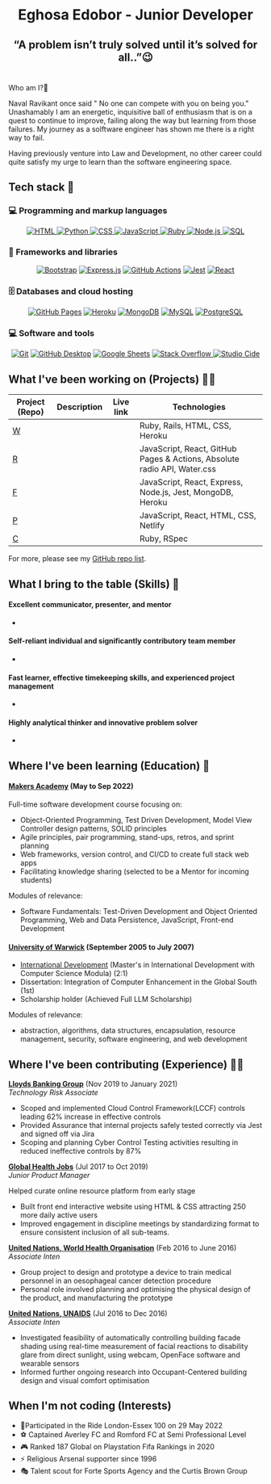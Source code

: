 <h1 align="center"> Eghosa Edobor - Junior Developer</h1>

## <h2 align="center"> “A problem isn’t truly solved until it’s solved for all..”😉</h2>

#
<p align="center [About me](#about_me) | [Tech stack](#tech-stack) | [Projects](#projects) | [Skills](#skills) | [Education](#education) | [Experience](#experience) | [Interests](#interests)

</div>

## <a name="about_me">Who am I?🐺</a>

Naval Ravikant once said " No one can compete with you on being you." Unashamably I am an energetic, inquisitive ball of enthusiasm that is on a quest to continue to improve, failing along the way but learning from those failures. My journey as a solftware engineer has shown me there is a right way to fail. 

Having previously venture into Law and Development, no other career could quite satisfy my urge to learn than the software engineering space.


## <a name="tech-stack">Tech stack 🤖</a> 
### 💻 Programming and markup languages


<p align="center">
        </a>
        <!-- HTML -->
        <a href="https://github.com/aeghosa?tab=repositories" target="_blank"><img alt="HTML"
                        src="https://img.shields.io/badge/HTML-239120?style=for-the-badge&logo=html5&logoColor=white">
        </a>
        <!-- Python -->
        <a href="https://github.com/aeghosa?tab=repositories" target="_blank"><img alt="Python"
                        src="https://img.shields.io/badge/Python-3776AB?style=for-the-badge&logo=python&logoColor=white">
        </a>
        <!-- CSS  -->
        <a href="https://github.com/aeghosa?tab=repositories" target="_blank"><img alt="CSS"
                        src="https://img.shields.io/badge/CSS-239120?&style=for-the-badge&logo=css3&logoColor=white">
        </a>
        <!-- JavaScript -->
        <a href="https://github.com/aeghosa?tab=repositories" target="_blank"><img alt="JavaScript"
                        src="https://img.shields.io/badge/JavaScript-F7DF1E?style=for-the-badge&logo=javascript&logoColor=white">
        </a>
        <!-- Ruby -->
        <a href="https://github.com/aeghosa?tab=repositoriess" target="_blank"><img alt="Ruby"
                        src="https://img.shields.io/badge/Ruby-CC342D?style=for-the-badge&logo=ruby&logoColor=white">
        </a>
        <!-- Node -->
        <a href="https://github.com/aeghosa?tab=repositories" target="_blank"><img alt="Node.js"
                        src="https://img.shields.io/badge/Node.js-43853D?style=for-the-badge&logo=node.js&logoColor=white">
        </a>
        <!-- SQL -->
        <a href="https://github.com/aeghosa?tab=repositories" target="_blank"><img alt="SQL"
                        src="https://img.shields.io/badge/SQL-005C84?style=for-the-badge&logo=sql&logoColor=white">
        </a>
  </p>
  
  ### 🧰 Frameworks and libraries
  

<p align="center">
    <a href="#"><img alt="Bootstrap" src="https://img.shields.io/badge/Bootstrap-563D7C?style=for-the-badge&logo=bootstrap&logoColor=white"></a>
    <a href="#"><img alt="Express.js" src="https://img.shields.io/badge/Express.js-404D59?style=for-the-badge"></a>
    <a href="#"><img alt="GitHub Actions" src="https://img.shields.io/badge/GitHub_Actions-2088FF?style=for-the-badge&logo=github-actions&logoColor=white"></a>
    <a href="#"><img alt="Jest" src="https://img.shields.io/badge/Jest-323330?style=for-the-badge&logo=Jest&logoColor=white"></a>
    <a href="#"><img alt="React" src="https://img.shields.io/badge/React_Native-20232A?style=for-the-badge&logo=react&logoColor=61DAFB"></a>
</p>


### 🗄️ Databases and cloud hosting


<p align="center">
    <a href="#"><img alt="GitHub Pages" src="https://img.shields.io/badge/GitHub_Pages-2088FF?style=for-the-badge&logo=github-actions&logoColor=white"></a>
    <a href="#"><img alt="Heroku" src="https://img.shields.io/badge/Heroku-430098?style=for-the-badge&logo=heroku&logoColor=white"></a>
    <a href="#"><img alt="MongoDB" src ="https://img.shields.io/badge/MongoDB-4EA94B?style=for-the-badge&logo=mongodb&logoColor=white"></a>
    <a href="#"><img alt="MySQL" src="https://img.shields.io/badge/MySQL-00000F?style=for-the-badge&logo=mysql&logoColor=white"></a>
    <a href="#"><img alt="PostgreSQL" src ="https://img.shields.io/badge/PostgreSQL-316192?style=for-the-badge&logo=postgresql&logoColor=white"></a>
</p>

### 💻 Software and tools


<p align="center">
    <a href="#"><img alt="Git" src="https://img.shields.io/badge/GIT-E44C30?style=for-the-badge&logo=git&logoColor=white"></a>
    <a href="#"><img alt="GitHub Desktop" src="https://img.shields.io/badge/GitHub_Desktop-2088FF?style=for-the-badge&logo=github-Desktop&logoColor=white"></a>
    <a href="#"><img alt="Google Sheets" src="https://img.shields.io/badge/Google%20Sheets-34A853?style=for-the-badge&logo=google-sheets&logoColor=white"></a>
    <a href="#"><img alt="Stack Overflow" src="https://img.shields.io/badge/Stack_Overflow-FE7A16?style=for-the-badge&logo=stack-overflow&logoColor=white">
  </a>
  <a href="#"><img alt="Studio Cide" src= "https://img.shields.io/badge/Visual_Studio-5C2D91?style=for-the-badge&logo=visual%20studio&logoColor=white">
</p>


## <a name="projects">What I've been working on (Projects) 👨‍💻</a>

| Project (Repo)   | Description | Live link | Technologies |
|---        |---          |---   |---           |
| [W](https:) |  |  | Ruby, Rails, HTML, CSS, Heroku |
| [R](https:) |  |  | JavaScript, React, GitHub Pages & Actions, Absolute radio API, Water.css |
| [F](https:) |  |  | JavaScript, React, Express, Node.js, Jest, MongoDB, Heroku |
| [P](https:) |  |  | JavaScript, React, HTML, CSS, Netlify |
| [C](https:) |  |  | Ruby, RSpec |

For more, please see my [GitHub repo list](https://github.com/aeghosa?tab=repositories).

## <a name="skills">What I bring to the table (Skills) 👏</a>

#### Excellent communicator, presenter, and mentor ####
- 

#### Self-reliant individual and significantly contributory team member ####
- 

#### Fast learner, effective timekeeping skills, and experienced project management ####
- 

#### Highly analytical thinker and innovative problem solver ####
- 

## <a name="education">Where I've been learning (Education) 📖</a>


#### [Makers Academy](https://makers.tech/) (May to Sep 2022)

Full-time software development course focusing on:	
- Object-Oriented Programming, Test Driven Development, Model View Controller design patterns, SOLID principles
- Agile principles, pair programming, stand-ups, retros, and sprint planning
- Web frameworks, version control, and CI/CD to create full stack web apps
- Facilitating knowledge sharing (selected to be a Mentor for incoming students)

Modules of relevance: 
- Software Fundamentals: Test-Driven Development and Object Oriented Programming, Web and Data Persistence, JavaScript, Front-end Development

#### [University of Warwick](https://warwick.ac.uk/) (September 2005 to July 2007)

- [International Development](https://warwick.ac.uk/study/postgraduate/courses/internationaldevelopment/) (Master's in International Development with Computer Science Modula) (2:1)
- Dissertation: Integration of Computer Enhancement in the Global South (1st)
- Scholarship holder (Achieved Full LLM Scholarship)

Modules of relevance: 
- abstraction, algorithms, data structures, encapsulation, resource management, security, software engineering, and web development


## <a name="experience">Where I've been contributing (Experience) 👨‍💼</a>

**[Lloyds Banking Group](https://www.unaids.org/en)** (Nov 2019 to January 2021)    
*Technology Risk Associate*  
- Scoped and implemented Cloud Control Framework(LCCF) controls leading 62% increase in effective controls
- Provided Assurance that internal projects safely tested correctly via Jest and signed off via Jira
- Scoping and planning Cyber Control Testing activities resulting in reduced ineffective controls by 87%

**[Global Health Jobs](https://globalhealthjobs.com/)** (Jul 2017 to Oct 2019)   
*Junior Product Manager*
 
Helped curate online resource platform from early stage       
        
- Built front end interactive website using HTML & CSS attracting 250 more daily active users
- Improved engagement in discipline meetings by standardizing format to ensure consistent inclusion of all sub-teams.
        
**[United Nations, World Health Organisation](https://www.who.int/)** (Feb 2016 to June 2016)   
*Associate Inten*
- Group project to design and prototype a device to train medical personnel in an oesophageal cancer
detection procedure
- Personal role involved planning and optimising the physical design of the product, and manufacturing the
prototype
        
**[United Nations, UNAIDS](https://www.unaids.org/en)** (Jul 2016 to Dec 2016)   
*Associate Inten*
- Investigated feasibility of automatically controlling building facade shading using real-time measurement of
facial reactions to disability glare from direct sunlight, using webcam, OpenFace software and wearable
sensors
- Informed further ongoing research into Occupant-Centered building design and visual comfort optimisation
 


## <a name="interests">When I'm not coding (Interests)</a>

- 🚴Participated in the Ride London-Essex 100 on 29 May 2022
- ⚽ Captained Averley FC and Romford FC at Semi Professional Level
- 🎮 Ranked 187 Global on Playstation Fifa Rankings in 2020
- ⚡ Religious Arsenal supporter since 1996
- 🎭 Talent scout for Forte Sports Agency and the Curtis Brown Group

